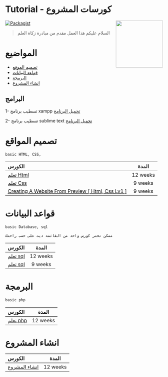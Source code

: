 # Tutorial - كورسات المشروع

[<img src="https://github.com/devmohamedamr/simple-db-project/blob/master/inc/Design/sh.png" align="right" width="150" alt="">](https://github.com/devmohamedamr/simple-db-project/)

[![Packagist](https://img.shields.io/packagist/l/doctrine/orm.svg)](https://github.com/devmohamedamr/simple-db-project/)



> السلام عليكم هذا العمل مقدم من مبادرة زكاة العلم


# المواضيع


- [تصميم الموقع](#تصميم-المواقع)
- [قواعد البيانات](#قواعد-البيانات)
- [البرمجة](#البرمجة)
- [انشاء المشروع](#انشاء-المشروع)


## البرامج
1- تسطيب برنامج xampp
[تحميل البرنامج](https://www.apachefriends.org/download.html)

2- تسطيب برنامج sublime text 
[تحميل البرنامج](https://www.sublimetext.com/3)


# تصميم المواقع

`basic HTML, CSS,`


الكورس | المدة 
:-- | :--: 
[ تعلم Html ](https://www.youtube.com/playlist?list=PLDoPjvoNmBAwClZ1PDcjWilxp9YERUbNt)  | 12 weeks 
[تعلم  Css](https://www.youtube.com/playlist?list=PLDoPjvoNmBAzAeIcXA3_JsmSkPKOs9W-Y) | 9 weeks 
[Creating A Website From Preview [ Html, Css Lv1 ]](https://www.youtube.com/playlist?list=PLDoPjvoNmBAxzmjuEpKP8r4sVWEtFvKoq) | 9 weeks 

# قواعد البيانات

`basic Database, sql `

`ممكن تختر كورس واحد من القائمة ديت على حسب راحتك `

الكورس | المدة 
:-- | :--: 
[ تعلم sql ](https://www.youtube.com/playlist?list=PLA410065ED903BCA9)  | 12 weeks 
[تعلم  sql](https://www.youtube.com/watch?v=Apq8FuGNODM&list=PLF8OvnCBlEY25O_Ql0CrgQUAc5NVYkWF2) | 9 weeks


# البرمجة

`basic php `

الكورس | المدة 
:-- | :--: 
[تعلم  php](https://www.youtube.com/watch?v=2jmD1Qkluvo&list=PL8w4ljGGQlbSZQ0Py_LRiEFRII8yD2T5Z) | 12 weeks 




# انشاء المشروع



الكورس | المدة 
:-- | :--: 
[انشاء المشروع](https://www.youtube.com/playlist?list=PL6dOx0c_MWg75_zB9SnOtZbuQhpKkvsOc) | 12 weeks 



